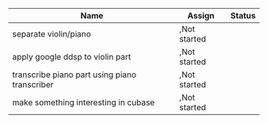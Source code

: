|Name|Assign|Status|
|---|---|---|
|separate violin/piano|,Not started|
|apply google ddsp to violin part|,Not started|
|transcribe piano part using piano transcriber|,Not started|
|make something interesting in cubase|,Not started|